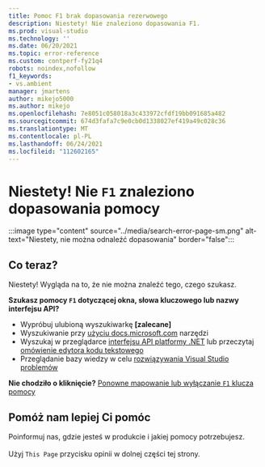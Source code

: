 ```yaml
---
title: Pomoc F1 brak dopasowania rezerwowego
description: Niestety! Nie znaleziono dopasowania F1.
ms.prod: visual-studio
ms.technology: ''
ms.date: 06/20/2021
ms.topic: error-reference
ms.custom: contperf-fy21q4
robots: noindex,nofollow
f1_keywords:
- vs.ambient
manager: jmartens
author: mikejo5000
ms.author: mikejo
ms.openlocfilehash: 7e8051c058018a3c433972cfdf19bb091685a482
ms.sourcegitcommit: 674d3fafa7c9e0cb0d1338027ef419a49c028c36
ms.translationtype: MT
ms.contentlocale: pl-PL
ms.lasthandoff: 06/24/2021
ms.locfileid: "112602165"
---
```

# <a name="oops-no-f1-help-match-was-found"></a>Niestety! Nie `F1` znaleziono dopasowania pomocy

:::image type="content" source="../media/search-error-page-sm.png" alt-text="Niestety, nie można odnaleźć dopasowania" border="false":::

## <a name="now-what"></a>Co teraz?

Niestety! Wygląda na to, że nie można znaleźć tego, czego szukasz. 

**Szukasz pomocy `F1` dotyczącej okna, słowa kluczowego lub nazwy interfejsu API?**
- Wypróbuj ulubioną wyszukiwarkę **[zalecane]**
- Wyszukiwanie przy [użyciu docs.microsoft.com](/) narzędzi 
- Wyszukaj w przeglądarce [interfejsu API platformy .NET](/dotnet/api/) lub przeczytaj [omówienie edytora kodu tekstowego](../../ide/writing-code-in-the-code-and-text-editor.md)
- Przeglądanie bazy wiedzy w celu [rozwiązywania Visual Studio problemów](/troubleshoot/visualstudio/welcome-visual-studio/)


**Nie chodziło o kliknięcie?** [Ponowne mapowanie lub wyłączanie `F1` klucza pomocy](../not-in-toc/change-f1-help-key.md)


## <a name="help-us-serve-you-better"></a>Pomóż nam lepiej Ci pomóc

Poinformuj nas, gdzie jesteś w produkcie i jakiej pomocy potrzebujesz.   
<br/>Użyj `This Page` przycisku opinii w dolnej części tej strony. 
